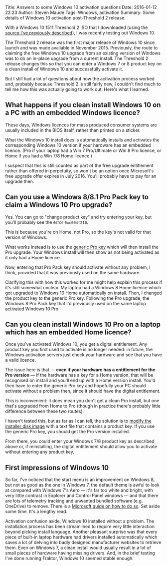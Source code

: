 Title: Answers to some Windows 10 activation questions
Date: 2016-01-12 22:23
Author: Steven Maude
Tags: Windows, activation
Summary: Some details of Windows 10 activation post-Threshold 2 release.

With a Windows 10 1511 Threshold 2 ISO that I downloaded (using the
[source I've previously
described]({filename}../2015/getting-an-official-windows-10-disk-image.md)),
I was recently testing out Windows 10.

The Threshold 2 release was the first major release of Windows 10 since
launch and was made available in November 2015. Previously, the route to
claiming the free Windows 10 upgrade from an existing version of Windows
was to do an in-place upgrade from a current install. The Threshold 2
release changes this so that you can enter a Windows 7 or 8 product key
on a clean install of Windows 10 and successfully activate it.

But I still had a lot of questions about how the activation process
worked and, probably because Threshold 2 is still fairly new, I couldn't
find much to tell me how this was actually going to work out. Here's
what I learned.

## What happens if you clean install Windows 10 on a PC with an embedded Windows licence?

These days, Windows licences for mass produced consumer systems are
usually included in the BIOS itself, rather than printed on a sticker.

What the Windows 10 install does is automatically installs and activates
the corresponding Windows 10 version if your hardware has an embedded
licence. (Pro if your laptop had a Win 7 Pro/Ultimate or Win 8 Pro
licence, or Home if you had a Win 7/8 Home licence.)

I suspect that this is still counted as part of the free upgrade
entitlement rather than offered in perpetuity, so won't be an option
once Microsoft's free upgrade offer expires in July 2016. You'll
probably have to pay for an upgrade then.

## Can you use a Windows 8/8.1 Pro Pack key to claim a Windows 10 Pro upgrade?

Yes. You can go to "change product key" and try entering your key, but
you'll probably see the error `0xc004f210`.

This is because you're on Home, not Pro, so the key's not valid for that
version of Windows.

What works instead is to use the [generic Pro
key](https://answers.microsoft.com/en-us/windows/forum/windows_10-windows_install/windows-10-pro-becomes-home-after-reinstallation/f1d7d4e5-cdf6-4fd7-b0e7-f87084b73df8)
which will then install the Pro upgrade. Your Windows install will then
show as not being activated as it only had a Home licence.

Now, entering that Pro Pack key should activate without any problem, I
think, provided that it was previously used on the same hardware.

Clarifying this with how this worked for me might help explain this
process if it's still somewhat unclear. My laptop had a Windows 8 Home
licence which got upgraded to Windows 10 Home automatically on install.
Then, I changed the product key to the generic Pro key. Following the
Pro upgrade, the Windows 8 Pro Pack key that I'd previously used on the
same laptop activated Windows 10 Pro.

## Can you clean install Windows 10 Pro on a laptop which has an embedded Home licence?

Once you've activated Windows 10, you get a digital entitlement. Any
product key you first used to activate is no longer needed: in future,
the Windows activation servers just check your hardware and see that you
have a valid licence.

The issue here is that — **even if your hardware has a entitlement for
the Pro version** — if the hardware has a key for a Home version, that
will be recognised on install and you'll end up with a Home version
install.  You'd then have to enter the generic Pro key and hopefully
your PC should activate without a problem then, since it should have the
digital entitlement.

This is inconvenient: it does mean you don't get a clean Pro install,
but one that's upgraded from Home to Pro (though in practice there's
probably little difference between these two routes).

I haven't tested this, but as far as I can tell, the solution is to
[modify the installer disk
image](https://technet.microsoft.com/en-us/library/hh824952.aspx) with a
text file that contains a product key. If you use the generic Pro key,
you should get the Pro version installed.

From there, you could enter your Windows 7/8 product key as described
above or, if reinstalling, the digital entitlement should allow you to
activate without entering any product key.

## First impressions of Windows 10

So far, I've noticed that the start menu is an improvement on Windows 8,
but not as good as the one in Windows 7, the default theme is awful to
look at compared with Windows 7's Aero — it's far too white and bright,
with very little contrast in Explorer and Control Panel windows — and
that there are lots of telemetry tracking and unwanted bundled software
(e.g. OneDrive) to remove. There is a [Microsoft guide on how to do
so](https://technet.microsoft.com/en-us/library/mt577208%28v=vs.85%29.aspx).
Set aside some time. It's a lengthy read.

Activation confusion aside, Windows 10 installed without a problem. The
installation process has been streamlined to require very little
interaction beyond picking install language. Another pleasant surprise
was that every piece of built-in laptop hardware had drivers installed
automatically which saves a lot of delving into badly designed
manufacturer websites to retrieve them. Even on Windows 7, a clean
install would usually result in a lot of small pieces of hardware having
missing drivers. And, in the brief testing I've done running Traktor,
Windows 10 seemed stable enough.
